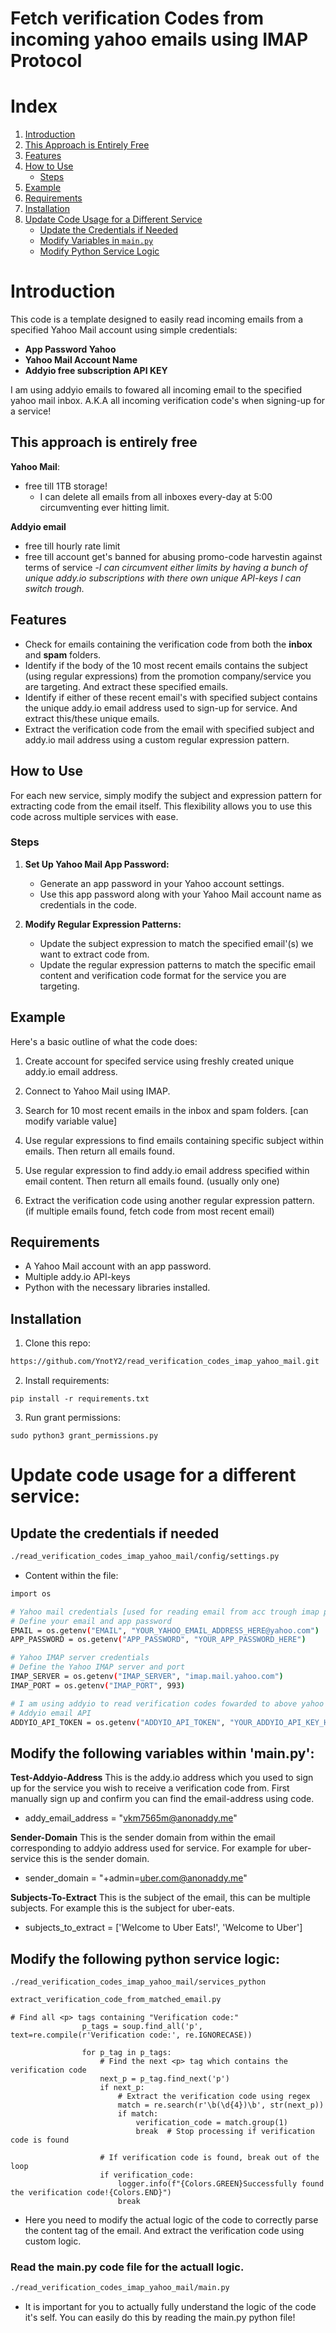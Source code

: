 # Fetch verification Codes from incoming yahoo emails using IMAP Protocol
# Index

1. [Introduction](#introduction)
2. [This Approach is Entirely Free](#this-approach-is-entirely-free)
3. [Features](#features)
4. [How to Use](#how-to-use)
   - [Steps](#steps)
5. [Example](#example)
6. [Requirements](#requirements)
7. [Installation](#installation)
8. [Update Code Usage for a Different Service](#update-code-usage-for-a-different-service)
   - [Update the Credentials if Needed](#update-the-credentials-if-needed)
   - [Modify Variables in `main.py`](#modify-the-following-variables-within-mainpy)
   - [Modify Python Service Logic](#modify-the-following-python-service-logic)


# Introduction
This code is a template designed to easily read incoming emails from a specified Yahoo Mail account using simple credentials:

- **App Password Yahoo**
- **Yahoo Mail Account Name**
- **Addyio free subscription API KEY**

I am using addyio emails to fowared all incoming email to the specified yahoo mail inbox. A.K.A all incoming verification code's when signing-up for a service! 

## This approach is entirely free 
**Yahoo Mail**: 
- free till 1TB storage!
	+ I can delete all emails from all inboxes every-day at 5:00 circumventing ever hitting limit.

**Addyio email**
- free till hourly rate limit 
- free till account get's banned for abusing promo-code harvestin against terms of service 
	-*I can circumvent either limits by having a bunch of unique addy.io subscriptions with there own unique API-keys I can switch trough.*


## Features
- Check for emails containing the verification code from both the **inbox** and **spam** folders.
- Identify if the body of the 10 most recent emails contains the subject (using regular expressions) from the promotion company/service you are targeting. And extract these specified emails.
- Identify if either of these recent email's with specified subject contains the unique addy.io email address used to sign-up for service. And extract this/these unique emails. 
- Extract the verification code from the email with specified subject and addy.io mail address using a custom regular expression pattern.

## How to Use
For each new service, simply modify the subject and expression pattern for extracting code from the email itself. This flexibility allows you to use this code across multiple services with ease.

### Steps
1. **Set Up Yahoo Mail App Password:**
   - Generate an app password in your Yahoo account settings.
   - Use this app password along with your Yahoo Mail account name as credentials in the code.

2. **Modify Regular Expression Patterns:**
   - Update the subject expression to match the specified email'(s) we want to extract code from.
   - Update the regular expression patterns to match the specific email content and verification code format for the service you are targeting.

## Example

Here's a basic outline of what the code does:

1. Create account for specifed service using freshly created unique addy.io email address.

2. Connect to Yahoo Mail using IMAP.
3. Search for 10 most recent emails in the inbox and spam folders. [can modify variable value]
4. Use regular expressions to find emails containing specific subject within emails. Then return all emails found.
5. Use regular expression to find addy.io email address specified within email content. Then return all emails found. (usually only one)
6. Extract the verification code using another regular expression pattern. (if multiple emails found, fetch code from most recent email)

## Requirements
- A Yahoo Mail account with an app password.
- Multiple addy.io API-keys
- Python with the necessary libraries installed.

## Installation
1. Clone this repo:
```sh
https://github.com/YnotY2/read_verification_codes_imap_yahoo_mail.git
```

2. Install requirements:
```
pip install -r requirements.txt
```

3. Run grant permissions:
```
sudo python3 grant_permissions.py
```

# Update code usage for a different service:

## Update the credentials if needed 

```sh
./read_verification_codes_imap_yahoo_mail/config/settings.py
```

- Content within the file: 
```sh
import os

# Yahoo mail credentials [used for reading email from acc trough imap protocol]
# Define your email and app password
EMAIL = os.getenv("EMAIL", "YOUR_YAHOO_EMAIL_ADDRESS_HERE@yahoo.com")
APP_PASSWORD = os.getenv("APP_PASSWORD", "YOUR_APP_PASSWORD_HERE")

# Yahoo IMAP server credentials
# Define the Yahoo IMAP server and port
IMAP_SERVER = os.getenv("IMAP_SERVER", "imap.mail.yahoo.com")
IMAP_PORT = os.getenv("IMAP_PORT", 993)

# I am using addyio to read verification codes fowarded to above yahoo account :D
# Addyio email API
ADDYIO_API_TOKEN = os.getenv("ADDYIO_API_TOKEN", "YOUR_ADDYIO_API_KEY_HERE")
```
## Modify the following variables within 'main.py':

**Test-Addyio-Address**
This is the addy.io address which you used to sign up for the service you wish to receive 
a verification code from. First manually sign up and confirm you can find the email-address using code.
- addy_email_address = "vkm7565m@anonaddy.me"

**Sender-Domain**
This is the sender domain from within the email corresponding to addyio address used for service. 
For example for uber-service this is the sender domain.
- sender_domain = "+admin=uber.com@anonaddy.me"

**Subjects-To-Extract**
This is the subject of the email, this can be multiple subjects. 
For example this is the subject for uber-eats.
- subjects_to_extract = ['Welcome to Uber Eats!', 'Welcome to Uber']

## Modify the following python service logic:
```ssh
./read_verification_codes_imap_yahoo_mail/services_python
```

```sh
extract_verification_code_from_matched_email.py
```

```
# Find all <p> tags containing "Verification code:"
                p_tags = soup.find_all('p', text=re.compile(r'Verification code:', re.IGNORECASE))

                for p_tag in p_tags:
                    # Find the next <p> tag which contains the verification code
                    next_p = p_tag.find_next('p')
                    if next_p:
                        # Extract the verification code using regex
                        match = re.search(r'\b(\d{4})\b', str(next_p))
                        if match:
                            verification_code = match.group(1)
                            break  # Stop processing if verification code is found

                    # If verification code is found, break out of the loop
                    if verification_code:
                        logger.info(f"{Colors.GREEN}Successfully found the verification code!{Colors.END}")
                        break
```
- Here you need to modify the actual logic of the code to correctly parse the content tag of the email. And extract the verification code using custom logic. 

### Read the main.py code file for the actuall logic. 

```sh
./read_verification_codes_imap_yahoo_mail/main.py
```
- It is important for you to actually fully understand the logic of the code it's self. You can easily do this by reading the main.py python file!

